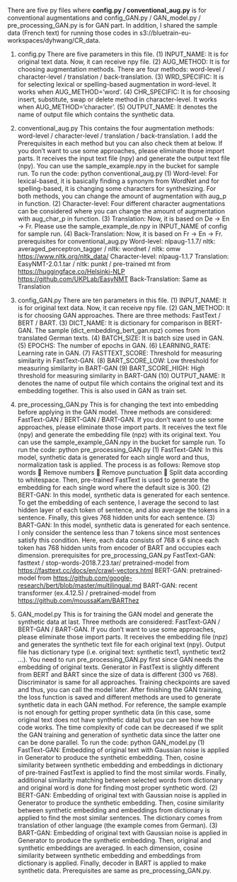 There are five py files where **config.py / conventional_aug.py** is for conventional augmentations and config_GAN.py / GAN_model.py / pre_processing_GAN.py is for GAN part. In addition, I shared the sample data (French text) for running those codes in s3://bluetrain-eu-workspaces/dyhwang/CR_data. 

1. config.py
There are five parameters in this file. 
(1) INPUT_NAME: It is for original text data. Now, it can receive npy file.
(2) AUG_METHOD: It is for choosing augmentation methods. There are four methods: word-level / character-level / translation / back-translation.
(3) WRD_SPECIFIC: It is for selecting lexical or spelling-based augmentation in word-level. It works when AUG_METHOD=’word’.
(4) CHR_SPECIFIC: It is for choosing insert, substitute, swap or delete method in character-level. It works when AUG_METHOD=’character’. 
(5) OUTPUT_NAME: It denotes the name of output file which contains the synthetic data.

2. conventional_aug.py
This contains the four augmentation methods: word-level / character-level / translation / back-translation. I add the Prerequisites in each method but you can also check them at below.  If you don’t want to use some approaches, please eliminate those import parts. It receives the input text file (npy) and generate the output text file (npy). You can use the sample_example.npy in the bucket for sample run. 
To run the code: python conventional_aug.py
(1) Word-level: For lexical-based, it is basically finding a synonym from WordNet and for spelling-based, it is changing some characters for synthesizing. For both methods, you can change the amount of augmentation with aug_p in function. 
(2) Character-level: Four different character augmentations can be considered where you can change the amount of augmentation with aug_char_p in function.
(3) Translation: Now, it is based on De -> En -> Fr. Please use the sample_example_de.npy in INPUT_NAME of config for sample run. 
(4) Back-Translation: Now, it is based on Fr -> En -> Fr. 
prerequisites for conventional_aug.py
Word-level: nlpaug-1.1.7/ nltk: averaged_perceptron_tagger / nltk: wordnet / nltk: omw
https://www.nltk.org/nltk_data/
Character-level: nlpaug-1.1.7
Translation: EasyNMT-2.0.1.tar / nltk: punkt / pre-trained mt from https://huggingface.co/Helsinki-NLP
https://github.com/UKPLab/EasyNMT
Back-Translation: Same as Translation

3. config_GAN.py
There are ten parameters in this file. 
(1) INPUT_NAME: It is for original text data. Now, it can receive npy file.
(2) GAN_METHOD: It is for choosing GAN approaches. There are three methods: FastText / BERT / BART.
(3) DICT_NAME: It is dictionary for comparison in BERT-GAN. The sample (dict_embedding_bert_gan.npz) comes from translated German texts. 
(4) BATCH_SIZE: It is batch size used in GAN. 
(5) EPOCHS: The number of epochs in GAN.
(6) LEARNING_RATE: Learning rate in GAN.
(7) FASTTEXT_SCORE: Threshold for measuring similarity in FastText-GAN.
(8) BART_SCORE_LOW: Low threshold for measuring similarity in BART-GAN
(9) BART_SCORE_HIGH: High threshold for measuring similarity in BART-GAN
(10) OUTPUT_NAME: It denotes the name of output file which contains the original text and its embedding together. This is also used in GAN as train set. 

4. pre_processing_GAN.py
This is for changing the text into embedding before applying in the GAN model. Three methods are considered: FastText-GAN / BERT-GAN / BART-GAN. If you don’t want to use some approaches, please eliminate those import parts. It receives the text file (npy) and generate the embedding file (npz) with its original text. You can use the sample_example_GAN.npy in the bucket for sample run. 
To run the code: python pre_processing_GAN.py
(1) FastText-GAN: In this model, synthetic data is generated for each single word and thus, normalization task is applied. The process is as follows: Remove stop words  Remove numbers  Remove punctuation  Split data according to whitespace. Then, pre-trained FastText is used to generate the embedding for each single word where the default size is 300. 
(2) BERT-GAN: In this model, synthetic data is generated for each sentence. To get the embedding of each sentence, I average the second to last hidden layer of each token of sentence, and also average the tokens in a sentence. Finally, this gives 768 hidden units for each sentence.
(3) BART-GAN: In this model, synthetic data is generated for each sentence. I only consider the sentence less than 7 tokens since most sentences satisfy this condition. Here, each data consists of 768 x 6 since each token has 768 hidden units from encoder of BART and occupies each dimension. 
prerequisites for pre_processing_GAN.py
FastText-GAN: fasttext / stop-words-2018.7.23.tar/ pretrained-model from https://fasttext.cc/docs/en/crawl-vectors.html
BERT-GAN: pretrained-model from https://github.com/google-research/bert/blob/master/multilingual.md
BART-GAN: recent transformer (ex.4.12.5) / pretrained-model from https://github.com/moussaKam/BARThez

5. GAN_model.py
This is for training the GAN model and generate the synthetic data at last. Three methods are considered: FastText-GAN / BERT-GAN / BART-GAN. If you don’t want to use some approaches, please eliminate those import parts. It receives the embedding file (npz) and generates the synthetic text file for each original text (npy). Output file has dictionary type (i.e. original text: synthetic text1, synthetic text2 …). You need to run pre_processing_GAN.py first since GAN needs the embedding of original texts.
Generator in FastText is slightly different from BERT and BART since the size of data is different (300 vs 768). Discriminator is same for all approaches. Training checkpoints are saved and thus, you can call the model later. After finishing the GAN training, the loss function is saved and different methods are used to generate synthetic data in each GAN method. For reference, the sample example is not enough for getting proper synthetic data (in this case, some original text does not have synthetic data) but you can see how the code works. The time complexity of code can be decreased if we split the GAN training and generation of synthetic data since the latter one can be done parallel. 
To run the code: python GAN_model.py
(1) FastText-GAN: Embedding of original text with Gaussian noise is applied in Generator to produce the synthetic embedding. Then, cosine similarity between synthetic embedding and embeddings in dictionary of pre-trained FastText is applied to find the most similar words. Finally, additional similarity matching between selected words from dictionary and original word is done for finding most proper synthetic word.
(2) BERT-GAN: Embedding of original text with Gaussian noise is applied in Generator to produce the synthetic embedding. Then, cosine similarity between synthetic embedding and embeddings from dictionary is applied to find the most similar sentences. The dictionary comes from translation of other language (the example comes from German). 
(3) BART-GAN: Embedding of original text with Gaussian noise is applied in Generator to produce the synthetic embedding. Then, original and synthetic embeddings are averaged. In each dimension, cosine similarity between synthetic embedding and embeddings from dictionary is applied. Finally, decoder in BART is applied to make synthetic data.
Prerequisites are same as pre_processing_GAN.py.



 

